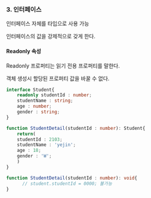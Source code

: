 ### 3. 인터페이스

인터페이스 자체를 타입으로 사용 가능

인터페이스의 값을 강제적으로 갖게 한다.



#### Readonly 속성

Readonly 프로퍼티는 읽기 전용 프로퍼티를 말한다.

객체 생성시 할당된 프로퍼티 값을 바꿀 수 없다. 



```typescript
interface Student{
    readonly studentId : number;
    studentName : string;
    age : number;
    gender : string;
}

function StudentDetail(studentId : number): Student{
    return(
    studentId : 2103;
    studentName : 'yejin';
    age : 18;
    gender : 'W';
    )
}

function StudentDetail(studentId : number): void{
  	  // student.studentId = 0000; 불가능
}
```

